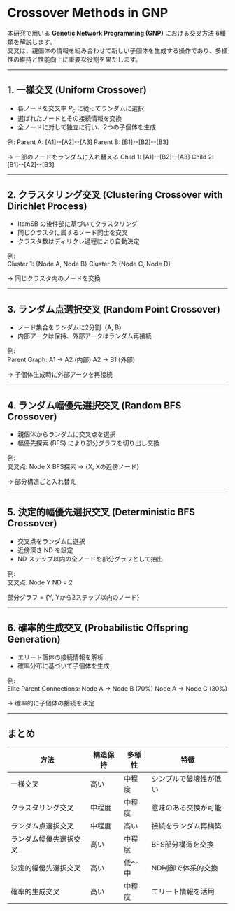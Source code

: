 # Crossover Methods in GNP

本研究で用いる **Genetic Network Programming (GNP)** における交叉方法 6種類を解説します。  
交叉は、親個体の情報を組み合わせて新しい子個体を生成する操作であり、多様性の維持と性能向上に重要な役割を果たします。

---

## 1. 一様交叉 (Uniform Crossover)

- 各ノードを交叉率 $P_c$ に従ってランダムに選択  
- 選ばれたノードとその接続情報を交換  
- 全ノードに対して独立に行い、2つの子個体を生成  

例: 
Parent A: [A1]--[A2]--[A3]
Parent B: [B1]--[B2]--[B3]

→ 一部のノードをランダムに入れ替える
Child 1: [A1]--[B2]--[A3]
Child 2: [B1]--[A2]--[B3]


---

## 2. クラスタリング交叉 (Clustering Crossover with Dirichlet Process)

- ItemSB の後件部に基づいてクラスタリング  
- 同じクラスタに属するノード同士を交叉  
- クラスタ数はディリクレ過程により自動決定  

例:  
Cluster 1: {Node A, Node B}
Cluster 2: {Node C, Node D}

→ 同じクラスタ内のノードを交換


---

## 3. ランダム点選択交叉 (Random Point Crossover)

- ノード集合をランダムに2分割（A, B）  
- 内部アークは保持、外部アークはランダム再接続  

例:  
Parent Graph:
A1 → A2 (内部)
A2 → B1 (外部)

→ 子個体生成時に外部アークを再接続

---

## 4. ランダム幅優先選択交叉 (Random BFS Crossover)

- 親個体からランダムに交叉点を選択  
- 幅優先探索 (BFS) により部分グラフを切り出し交換  

例:  
交叉点: Node X
BFS探索 → {X, Xの近傍ノード}

→ 部分構造ごと入れ替え


---

## 5. 決定的幅優先選択交叉 (Deterministic BFS Crossover)

- 交叉点をランダムに選択  
- 近傍深さ ND を設定  
- ND ステップ以内の全ノードを部分グラフとして抽出  

例:  
交叉点: Node Y
ND = 2

部分グラフ = {Y, Yから2ステップ以内のノード}


---

## 6. 確率的生成交叉 (Probabilistic Offspring Generation)

- エリート個体の接続情報を解析  
- 確率分布に基づいて子個体を生成  

例:  
Elite Parent Connections:
Node A → Node B (70%)
Node A → Node C (30%)

→ 確率的に子個体の接続を決定


---

## まとめ

| 方法 | 構造保持 | 多様性 | 特徴 |
|------|-----------|---------|------|
| 一様交叉 | 高い | 中程度 | シンプルで破壊性が低い |
| クラスタリング交叉 | 中程度 | 中程度 | 意味のある交換が可能 |
| ランダム点選択交叉 | 中程度 | 高い | 接続をランダム再構築 |
| ランダム幅優先選択交叉 | 高い | 中程度 | BFS部分構造を交換 |
| 決定的幅優先選択交叉 | 高い | 低〜中 | ND制御で体系的交換 |
| 確率的生成交叉 | 高い | 中程度 | エリート情報を活用 |



